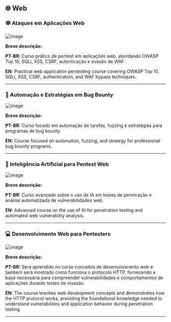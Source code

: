 ## 🌐 Web

### 🕸️ Ataques em Aplicações Web

![image](https://github.com/user-attachments/assets/e44795e7-93c8-489a-914a-6cc4f4baa86c)  


**Breve descrição:**

**PT-BR:** Curso prático de pentest em aplicações web, abordando OWASP Top 10, SQLi, XSS, CSRF, autenticação e evasão de WAF.

**EN:** Practical web application pentesting course covering OWASP Top 10, SQLi, XSS, CSRF, authentication, and WAF bypass techniques.

---

### 🤖 Automação e Estratégias em Bug Bounty

![image](https://github.com/user-attachments/assets/bdc09da0-e717-404d-bef7-01c833426498)  


**Breve descrição:**

**PT-BR:** Curso focado em automação de tarefas, fuzzing e estratégias para programas de bug bounty.  

**EN:** Course focused on automation, fuzzing, and strategy for professional bug bounty programs.

---

### 🧠 Inteligência Artificial para Pentest Web

![image](https://github.com/user-attachments/assets/d84fa9fc-2fd4-4e5e-865d-9ad842d8908e)  


**Breve descrição:**

**PT-BR:** Curso avançado sobre o uso de IA em testes de penetração e análise automatizada de vulnerabilidades web.  

**EN:** Advanced course on the use of AI for penetration testing and automated web vulnerability analysis.

---

### 💻 Desenvolvimento Web para Pentesters

![image](https://github.com/user-attachments/assets/e2849069-85ec-4213-ac9c-37a8f3760ad0)

**Breve descrição:**

**PT-BR:** Será aprendido no curso conceitos de desenvolvimento web e também será mostrado como funciona o protocolo HTTP, fornecendo a base necessária para compreender vulnerabilidades e comportamentos de aplicações durante testes de invasão.

**EN:**  The course teaches web development concepts and demonstrates how the HTTP protocol works, providing the foundational knowledge needed to understand vulnerabilities and application behavior during penetration testing.

---

